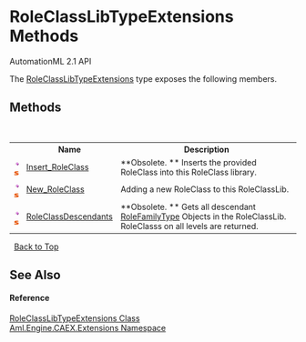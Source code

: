 # RoleClassLibTypeExtensions Methods
AutomationML 2.1 API 

The <a href="T_Aml_Engine_CAEX_Extensions_RoleClassLibTypeExtensions">RoleClassLibTypeExtensions</a> type exposes the following members.


## Methods
&nbsp;<table><tr><th></th><th>Name</th><th>Description</th></tr><tr><td>![Public method](media/pubmethod.gif "Public method")![Static member](media/static.gif "Static member")</td><td><a href="M_Aml_Engine_CAEX_Extensions_RoleClassLibTypeExtensions_Insert_RoleClass">Insert_RoleClass</a></td><td> **Obsolete. **
Inserts the provided RoleClass into this RoleClass library.</td></tr><tr><td>![Public method](media/pubmethod.gif "Public method")![Static member](media/static.gif "Static member")</td><td><a href="M_Aml_Engine_CAEX_Extensions_RoleClassLibTypeExtensions_New_RoleClass">New_RoleClass</a></td><td>
Adding a new RoleClass to this RoleClassLib.</td></tr><tr><td>![Public method](media/pubmethod.gif "Public method")![Static member](media/static.gif "Static member")</td><td><a href="M_Aml_Engine_CAEX_Extensions_RoleClassLibTypeExtensions_RoleClassDescendants">RoleClassDescendants</a></td><td> **Obsolete. **
Gets all descendant <a href="T_Aml_Engine_CAEX_RoleFamilyType">RoleFamilyType</a> Objects in the RoleClassLib. RoleClasss on all levels are returned.</td></tr></table>&nbsp;
<a href="#roleclasslibtypeextensions-methods">Back to Top</a>

## See Also


#### Reference
<a href="T_Aml_Engine_CAEX_Extensions_RoleClassLibTypeExtensions">RoleClassLibTypeExtensions Class</a><br /><a href="N_Aml_Engine_CAEX_Extensions">Aml.Engine.CAEX.Extensions Namespace</a><br />